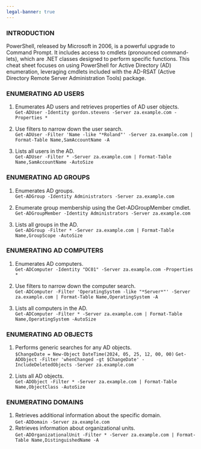 ```yaml
---
legal-banner: true
---
```


### **INTRODUCTION**

PowerShell, released by Microsoft in 2006, is a powerful upgrade to Command Prompt. It includes access to cmdlets (pronounced command-lets), which are .NET classes designed to perform specific functions. This cheat sheet focuses on using PowerShell for Active Directory (AD) enumeration, leveraging cmdlets included with the AD-RSAT (Active Directory Remote Server Administration Tools) package.

### **ENUMERATING AD USERS**

1. Enumerates AD users and retrieves properties of AD user objects.  
   `Get-ADUser -Identity gordon.stevens -Server za.example.com -Properties *`

2. Use filters to narrow down the user search.  
   `Get-ADUser -Filter 'Name -like "*Roland"' -Server za.example.com | Format-Table Name,SamAccountName -A`

3. Lists all users in the AD.  
   `Get-ADUser -Filter * -Server za.example.com | Format-Table Name,SamAccountName -AutoSize`

### **ENUMERATING AD GROUPS**

1. Enumerates AD groups.  
   `Get-ADGroup -Identity Administrators -Server za.example.com`

2. Enumerate group membership using the Get-ADGroupMember cmdlet.  
   `Get-ADGroupMember -Identity Administrators -Server za.example.com`

3. Lists all groups in the AD.  
   `Get-ADGroup -Filter * -Server za.example.com | Format-Table Name,GroupScope -AutoSize`

### **ENUMERATING AD COMPUTERS**

1. Enumerates AD computers.  
  `Get-ADComputer -Identity "DC01" -Server za.example.com -Properties *`

2. Use filters to narrow down the computer search.  
   `Get-ADComputer -Filter 'OperatingSystem -like "*Server*"' -Server za.example.com | Format-Table Name,OperatingSystem -A`

3. Lists all computers in the AD.  
   `Get-ADComputer -Filter * -Server za.example.com | Format-Table Name,OperatingSystem -AutoSize`

### **ENUMERATING AD OBJECTS**

1. Performs generic searches for any AD objects.  
     `$ChangeDate = New-Object DateTime(2024, 05, 25, 12, 00, 00)`
     `Get-ADObject -Filter 'whenChanged -gt $ChangeDate' -IncludeDeletedObjects -Server za.example.com`

2. Lists all AD objects.  
   `Get-ADObject -Filter * -Server za.example.com | Format-Table Name,ObjectClass -AutoSize`

### **ENUMERATING DOMAINS**

1. Retrieves additional information about the specific domain.  
	`Get-ADDomain -Server za.example.com`
2. Retrieves information about organizational units.  
	`Get-ADOrganizationalUnit -Filter * -Server za.example.com | Format-Table Name,DistinguishedName -A`